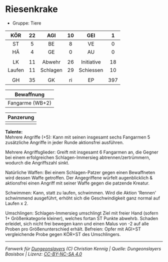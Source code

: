 # Riesenkrake  
- Gruppe: Tiere  

| KÖR | 22 | AGI | 10 | GEI | 1 |
| :-: | :-: | :-: | :-: | :-: | :-: |
| ST | 5 | BE | 8 | VE | 0 |
| HÄ | 4 | GE | 0 | AU | 0 |
|  |
| LK | 11 | Abwehr | 26 | Initiative | 18 |
| Laufen | 11 | Schlagen | 29 | Schiessen | 10 |
|  |
| GH | 35 | GK | ri | EP | 397 |

| Bewaffnung |
| --- |
| Fangarme (WB+2) |


| Panzerung |
| --- |
|  |


**Talente:**  
Mehrere Angriffe (+5): Kann mit seinen insgesamt sechs Fangarmen 5 zusätzliche Angriffe in jeder Runde aktionsfrei ausführen.

Mehrere Angriffsglieder: Greift mit insgesamt 6 Fangarmen an, die Gegner bei einem erfolgreichen Schlagen-Immersieg abtrennen/zertrümmern, wodurch die Angriffszahl sinkt.

Natürliche Waffen: Bei einem Schlagen-Patzer gegen einen Bewaffneten wird dessen Waffe getroffen. Der Angegriffene würfelt augenblicklich & aktionsfrei einen Angriff mit seiner Waffe gegen die patzende Kreatur.

Schwimmen: Kann, statt zu laufen, schwimmen. Wird die Aktion 'Rennen' schwimmend ausgeführt, erhöht sich die Geschwindigkeit ganz normal auf Laufen x 2.

Umschlingen: Schlagen-Immersieg umschlingt Ziel mit freier Hand (sofern 1+ Größenkategorie kleiner), welches fortan ST Punkte abwehrb. Schaden erleidet, sich nicht frei bewegen kann und einen Malus von -2 auf alle Proben pro Größenunterschied erhält. Befreien: Opfer mit AGI+ST vergleichende Probe gegen KÖR+ST des Umschlingers.





___
*Fanwerk für [Dungeonslayers](https://www.dungeonslayers.net/) (C) Christian Kennig | Quelle: Dungeonslayers Basisbox | Lizenz: [CC-BY-NC-SA 4.0](https://creativecommons.org/licenses/by-nc-sa/4.0/deed.de)*
